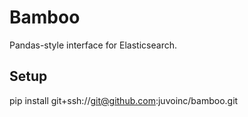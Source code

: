 # Bamboo
Pandas-style interface for Elasticsearch.

## Setup
pip install git+ssh://git@github.com:juvoinc/bamboo.git
